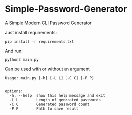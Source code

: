 # Simple-Password-Generator
A Simple Modern CLI Password Generator

Just install requirements:

```
pip install -r requirements.txt 
```
And run:
```
python3 main.py
```

Can be used with or without an argument

```
Usage: main.py [-h] [-L L] [-C C] [-P P]


options:
  -h, --help  show this help message and exit
  -L L        Length of generated passwords
  -C C        Generated password count
  -P P        Path to save result
```
